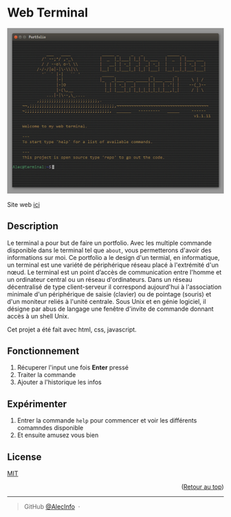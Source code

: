 <a name="readme-top"></a>

<h1> Web Terminal </h1>

![ex image](https://github.com/AlecInfo/Terminal/blob/main/screen.png)

Site web [ici](https://alecinfo.github.io/Terminal/)

## Description

Le terminal a pour but de faire un portfolio.
Avec les multiple commande disponible dans le terminal tel que `about`, vous permetterons d'avoir des informations sur moi.
Ce portfolio a le design d'un termial, en informatique, un terminal est une variété de périphérique réseau placé à l'extrémité d'un nœud. Le terminal est un point d’accès de communication entre l'homme et un ordinateur central ou un réseau d'ordinateurs. Dans un réseau décentralisé de type client-serveur il correspond aujourd'hui à l'association minimale d'un périphérique de saisie (clavier) ou de pointage (souris) et d'un moniteur reliés à l'unité centrale.
Sous Unix et en génie logiciel, il désigne par abus de langage une fenêtre d'invite de commande donnant accès à un shell Unix.

Cet projet a été fait avec html, css, javascript.

## Fonctionnement

1. Récuperer l'input une fois **Enter** pressé 
2. Traiter la commande
3. Ajouter a l'historique les infos

## Expérimenter

1. Entrer la commande `help` pour commencer et voir les différents comamndes disponible
2. Et ensuite amusez vous bien

## License

[MIT](https://github.com/AlecInfo/Terminal/blob/main/LICENSE)

<p align="right">(<a href="#readme-top">Retour au top</a>)</p>

---

> GitHub [@AlecInfo](https://github.com/AlecInfo) &nbsp;&middot;&nbsp;
